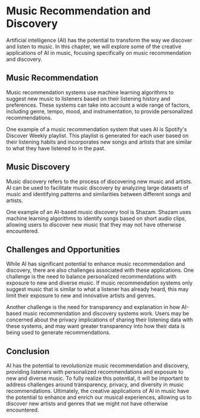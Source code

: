 Music Recommendation and Discovery
===================================================================================

Artificial intelligence (AI) has the potential to transform the way we discover and listen to music. In this chapter, we will explore some of the creative applications of AI in music, focusing specifically on music recommendation and discovery.

Music Recommendation
--------------------

Music recommendation systems use machine learning algorithms to suggest new music to listeners based on their listening history and preferences. These systems can take into account a wide range of factors, including genre, tempo, mood, and instrumentation, to provide personalized recommendations.

One example of a music recommendation system that uses AI is Spotify's Discover Weekly playlist. This playlist is generated for each user based on their listening habits and incorporates new songs and artists that are similar to what they have listened to in the past.

Music Discovery
---------------

Music discovery refers to the process of discovering new music and artists. AI can be used to facilitate music discovery by analyzing large datasets of music and identifying patterns and similarities between different songs and artists.

One example of an AI-based music discovery tool is Shazam. Shazam uses machine learning algorithms to identify songs based on short audio clips, allowing users to discover new music that they may not have otherwise encountered.

Challenges and Opportunities
----------------------------

While AI has significant potential to enhance music recommendation and discovery, there are also challenges associated with these applications. One challenge is the need to balance personalized recommendations with exposure to new and diverse music. If music recommendation systems only suggest music that is similar to what a listener has already heard, this may limit their exposure to new and innovative artists and genres.

Another challenge is the need for transparency and explanation in how AI-based music recommendation and discovery systems work. Users may be concerned about the privacy implications of sharing their listening data with these systems, and may want greater transparency into how their data is being used to generate recommendations.

Conclusion
----------

AI has the potential to revolutionize music recommendation and discovery, providing listeners with personalized recommendations and exposure to new and diverse music. To fully realize this potential, it will be important to address challenges around transparency, privacy, and diversity in music recommendations. Ultimately, the creative applications of AI in music have the potential to enhance and enrich our musical experiences, allowing us to discover new artists and genres that we might not have otherwise encountered.
